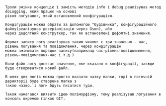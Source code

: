 
    Трохи змінив концепцію і замість методів info і debug реалізував метод doLogging, який працює на основі 
    рівня логування, який встановлений конфігурацією.

    Конфігурацію можна обрати за допомогою "будівника", конфігураційного файлу(реалізував десеріалізацію через Gson), або 
    через дефолтний конструткор, так як встановлені дефолтні значення.

    Формат запису логу реалізував таким чином: є три значення - час, рівень логування та повідомлення, через конфігурацію 
    можна змінювати порядок запису(наприклад час-рівень-повідовмлення, рівень-повідомлення-час і т.д.)

    Коли файл логу досягає значення, яке вказано в конфігурації, завжди буде створюватися новий файл.

    В шлях для логів можна просто вказати назву папки, тоді в поточній дерикторії буде створена папка з 
    такою назво. і логи бдуть писатися туди.

    Також намагався виявити ідею поліморфізму, тому реалізував логування в консоль окремою гілкою GIT.
    
